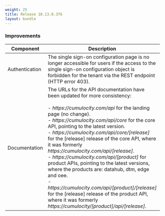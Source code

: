 ```yaml
---
weight: 25
title: Release 10.13.0.376
layout: bundle
---
```


<!--10.13.0.371-10.13.0.376-->

### Improvements

<div><table ><colgroup>
<col style="width: 15%;"><col style="width: 70%;"><col style="width: 15%;"></colgroup>
<thead><tr>
<th>
Component</th>
<th>
Description</th>
<th>
Issue</th>
</tr>
</thead><tbody>

<tr>
<td>Authentication</td>
<td>The single sign-on configuration page is no longer accessible for users if the access to the single sign-on configuration object is forbidden for the tenant via the REST endpoint (HTTP error 403).</td>
<td>MTM-49970</td>
</tr>

<tr>
<td>Documentation</td>
<td>The URLs for the API documentation have been updated for more consistency:
<br>
<br> - <i>https://cumulocity.com/api</i> for the landing page (no change).
<br> - <i>https://cumulocity.com/api/core</i> for the core API, pointing to the latest version.
<br> - <i>https://cumulocity.com/api/core/[release]</i> for the [release] release of the core API, where it was formerly <i>https://cumulocity.com/api/[release]</i>.
<br> - <i>https://cumulocity.com/api/[product]</i> for product APIs, pointing to the latest versions, where the products are: datahub, dtm, edge and oee.
<br> - <i>https://cumulocity.com/api/[product]/[release]</i> for the [release] release of the product API, where it was formerly <i>https://cumulocity/[product]/api/[release]</i>.</td>
<td>MTM-48229</td>
</tr>

</tbody></table></div>
